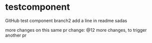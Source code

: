 # testcomponent

GitHub test component
branch2
add a line in readme
sadas

more changes on this same pr
change: @12
more changes, to trigger another pr
